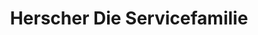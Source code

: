 ---
title: "Herscher Die Servicefamilie"
url: /crimmitschau/herscher-die-servicefamilie/
shop: Autohaus
---